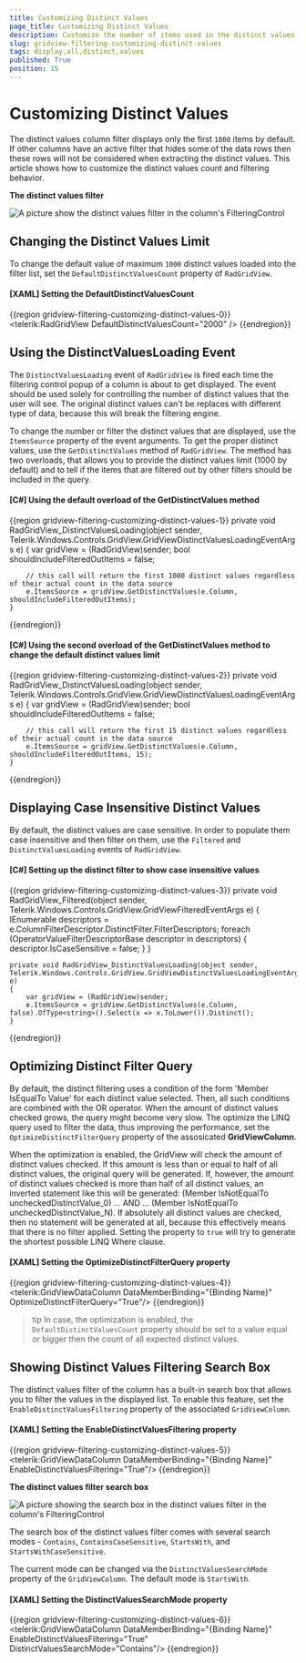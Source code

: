 ```yaml
---
title: Customizing Distinct Values 
page_title: Customizing Distinct Values
description: Customize the number of items used in the distinct values filter of the Telerik {{ site.framework_name }} DataGrid.
slug: gridview-filtering-customizing-distinct-values
tags: display,all,distinct,values
published: True
position: 15
---
```


# Customizing Distinct Values 

The distinct values column filter displays only the first `1000` items by default. If other columns have an active filter that hides some of the data rows then these rows will not be considered when extracting the distinct values. This article shows how to customize the distinct values count and filtering behavior.

__The distinct values filter__  

![A picture show the distinct values filter in the column's FilteringControl](images/gridview-filtering-customizing-distinct-values-0.png)

## Changing the Distinct Values Limit

To change the default value of maximum `1000` distinct values loaded into the filter list, set the `DefaultDistinctValuesCount` property of `RadGridView`.

#### __[XAML] Setting the DefaultDistinctValuesCount__
{{region gridview-filtering-customizing-distinct-values-0}}
	<telerik:RadGridView DefaultDistinctValuesCount="2000" />
{{endregion}}

## Using the DistinctValuesLoading Event

The `DistinctValuesLoading` event of `RadGridView` is fired each time the filtering control popup of a column is about to get displayed. The event should be used solely for controlling the number of distinct values that the user will see. The original distinct values can't be replaces with different type of data, because this will break the filtering engine.

To change the number or filter the distinct values that are displayed, use the `ItemsSource` property of the event arguments. To get the proper distinct values, use the `GetDistinctValues` method of `RadGridView`. The method has two overloads, that allows you to provide the distinct values limit (1000 by default) and to tell if the items that are filtered out by other filters should be included in the query.

#### __[C#] Using the default overload of the GetDistinctValues method__
{{region gridview-filtering-customizing-distinct-values-1}}
	private void RadGridView_DistinctValuesLoading(object sender, Telerik.Windows.Controls.GridView.GridViewDistinctValuesLoadingEventArgs e)
	{
		var gridView = (RadGridView)sender;
		bool shouldIncludeFilteredOutItems = false;
		
		// this call will return the first 1000 distinct values regardless of their actual count in the data source
		e.ItemsSource = gridView.GetDistinctValues(e.Column, shouldIncludeFilteredOutItems);
	}
{{endregion}}

#### __[C#] Using the second overload of the GetDistinctValues method to change the default distinct values limit__
{{region gridview-filtering-customizing-distinct-values-2}}
	private void RadGridView_DistinctValuesLoading(object sender, Telerik.Windows.Controls.GridView.GridViewDistinctValuesLoadingEventArgs e)
	{
		var gridView = (RadGridView)sender;
		bool shouldIncludeFilteredOutItems = false;
		
		// this call will return the first 15 distinct values regardless of their actual count in the data source
		e.ItemsSource = gridView.GetDistinctValues(e.Column, shouldIncludeFilteredOutItems, 15);
	}
{{endregion}}

## Displaying Case Insensitive Distinct Values

By default, the distinct values are case sensitive. In order to populate them case insensitive and then filter on them, use the `Filtered` and `DistinctValuesLoading` events of `RadGridView`.
		
#### __[C#] Setting up the distinct filter to show case insensitive values__
{{region gridview-filtering-customizing-distinct-values-3}}
	private void RadGridView_Filtered(object sender, Telerik.Windows.Controls.GridView.GridViewFilteredEventArgs e)
	{
		IEnumerable<OperatorValueFilterDescriptorBase> descriptors = e.ColumnFilterDescriptor.DistinctFilter.FilterDescriptors;
	    foreach (OperatorValueFilterDescriptorBase descriptor in descriptors)
	    {
	        descriptor.IsCaseSensitive = false;
	    }
	}
	
	private void RadGridView_DistinctValuesLoading(object sender, Telerik.Windows.Controls.GridView.GridViewDistinctValuesLoadingEventArgs e)
	{
		var gridView = (RadGridView)sender;
	    e.ItemsSource = gridView.GetDistinctValues(e.Column, false).OfType<string>().Select(x => x.ToLower()).Distinct();
	}
{{endregion}}

## Optimizing Distinct Filter Query

By default, the distinct filtering uses a condition of the form 'Member IsEqualTo Value' for each distinct value selected. Then, all such conditions are combined with the OR operator. When the amount of distinct values checked grows, the query might become very slow. The optimize the LINQ query used to filter the data, thus improving the performance, set the `OptimizeDistinctFilterQuery` property of the assosicated __GridViewColumn__. 

When the optimization is enabled, the GridView will check the amount of distinct values checked. If this amount is less than or equal to half of all distinct values, the original query will be generated. If, however, the amount of distinct values checked is more than half of all distinct values, an inverted statement like this will be generated: (Member IsNotEqualTo uncheckedDistinctValue_0) ... AND ... (Member IsNotEqualTo uncheckedDistinctValue_N). If absolutely all distinct values are checked, then no statement will be generated at all, because this effectively means that there is no filter applied. Setting the property to `true` will try to generate the shortest possible LINQ Where clause.

#### __[XAML] Setting the OptimizeDistinctFilterQuery property__
{{region gridview-filtering-customizing-distinct-values-4}}
	<telerik:GridViewDataColumn DataMemberBinding="{Binding Name}" OptimizeDistinctFilterQuery="True"/>
{{endregion}}

>tip In case, the optimization is enabled, the `DefaultDistinctValuesCount` property should be set to a value equal or bigger then the count of all expected distinct values.

## Showing Distinct Values Filtering Search Box

The distinct values filter of the column has a built-in search box that allows you to filter the values in the displayed list. To enable this feature, set the `EnableDistinctValuesFiltering` property of the associated `GridViewColumn`.

#### __[XAML] Setting the EnableDistinctValuesFiltering property__
{{region gridview-filtering-customizing-distinct-values-5}}
	<telerik:GridViewDataColumn DataMemberBinding="{Binding Name}" EnableDistinctValuesFiltering="True"/>
{{endregion}}

__The distinct values filter search box__  

![A picture showing the search box in the distinct values filter in the column's FilteringControl](images/gridview-filtering-customizing-distinct-values-1.png)

The search box of the distinct values filter comes with several search modes - `Contains`, `ContainsCaseSensitive`, `StartsWith`, and `StartsWithCaseSensitive`.

The current mode can be changed via the `DistinctValuesSearchMode` property of the `GridViewColumn`. The default mode is `StartsWith`.

#### __[XAML] Setting the DistinctValuesSearchMode property__
{{region gridview-filtering-customizing-distinct-values-6}}
	<telerik:GridViewDataColumn DataMemberBinding="{Binding Name}" EnableDistinctValuesFiltering="True" DistinctValuesSearchMode="Contains"/>
{{endregion}}

 	




